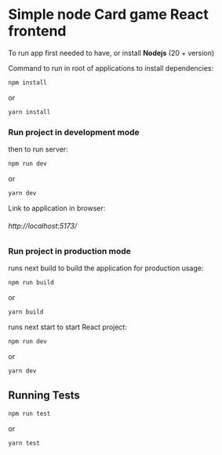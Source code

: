 # Simple node Card game React frontend

To run app first needed to have, or install <strong>Nodejs</strong> (20 + version)

Command to run in root of applications to install dependencies:

```sh
npm install
```
or
```sh
yarn install
```

### Run project in development mode
then to run server:
```sh
npm run dev
```
or
```sh
yarn dev
```
Link to application in browser:

<h6>http://localhost:5173/</h6>

### Run project in production mode
runs next build to build the application for production usage:
```sh
npm run build
```
or
```sh
yarn build
```

runs next start to start React project:
```sh
npm run dev
```
or
```sh
yarn dev
```

## Running Tests
```sh
npm run test
```
or
```sh
yarn test
```
